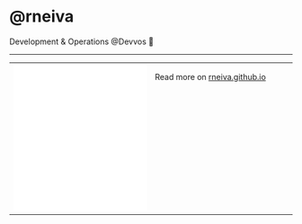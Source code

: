 # @rneiva

Development & Operations @Devvos 👋

---

<table>
<tr>
<td valign="top" width="50%">
<img src="metrics.svg" alt="Metric" />
</td>
<td valign="top" width="100%">

Read more on [rneiva.github.io](https://rneiva.github.io)

</td>
</tr></table>
